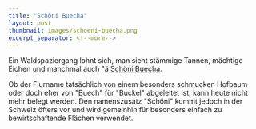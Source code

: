 ```yaml
---
title: "Schöni Buecha"
layout: post
thumbnail: images/schoeni-buecha.png
excerpt_separator: <!--more-->
---
```


Ein Waldspaziergang lohnt sich, man sieht stämmige Tannen, mächtige Eichen und manchmal auch "ä [Schöni Buecha](https://s.geo.admin.ch/a18ed0ca3b).

Ob der Flurname tatsächlich von einem besonders schmucken Hofbaum oder doch eher von "Buech" für "Buckel" abgeleitet ist, kann heute nicht mehr belegt werden. Den namenszusatz "Schöni" kommt jedoch in der Schweiz öfters vor und wird gemeinhin für besonders einfach zu bewirtschaftende Flächen verwendet. 